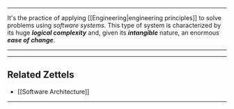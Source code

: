 ***

It's the practice of applying [[Engineering|engineering principles]] to solve problems using *software systems*. This type of system is characterized by its huge ***logical complexity*** and, given its ***intangible*** nature, an enormous ***ease of change***. 

***






***
## Related Zettels

- [[Software Architecture]]

***
